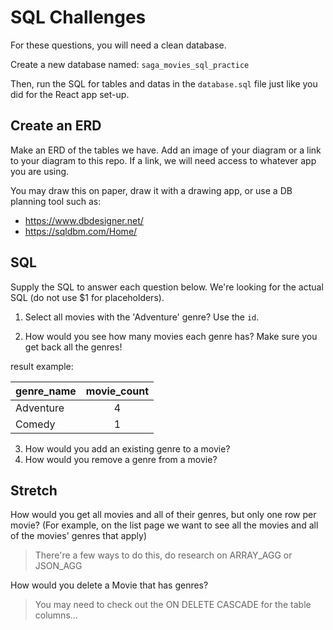 # SQL Challenges

For these questions, you will need a clean database.

Create a new database named: `saga_movies_sql_practice`

Then, run the SQL for tables and datas in the `database.sql` file just like you did for the React app set-up.

## Create an ERD

Make an ERD of the tables we have. Add an image of your diagram or a link to your diagram to this repo. If a link, we will need access to whatever app you are using.

You may draw this on paper, draw it with a drawing app, or use a DB planning tool such as: 

- https://www.dbdesigner.net/
- https://sqldbm.com/Home/


## SQL

Supply the SQL to answer each question below. We're looking for the actual SQL (do not use $1 for placeholders).

1. Select all movies with the 'Adventure' genre? Use the  `id`.


2. How would you see how many movies each genre has? Make sure you get back all the genres!

result example: 

| genre_name | movie_count |
| --- | :---: |
| Adventure | 4 |
| Comedy | 1 |



3. How would you add an existing genre to a movie?
4. How would you remove a genre from a movie?


## Stretch
How would you get all movies and all of their genres, but only one row per movie? (For example, on the list page we want to see all the movies and all of the movies' genres that apply)
> There're a few ways to do this, do research on ARRAY_AGG or JSON_AGG

How would you delete a Movie that has genres?
> You may need to check out the ON DELETE CASCADE for the table columns...




